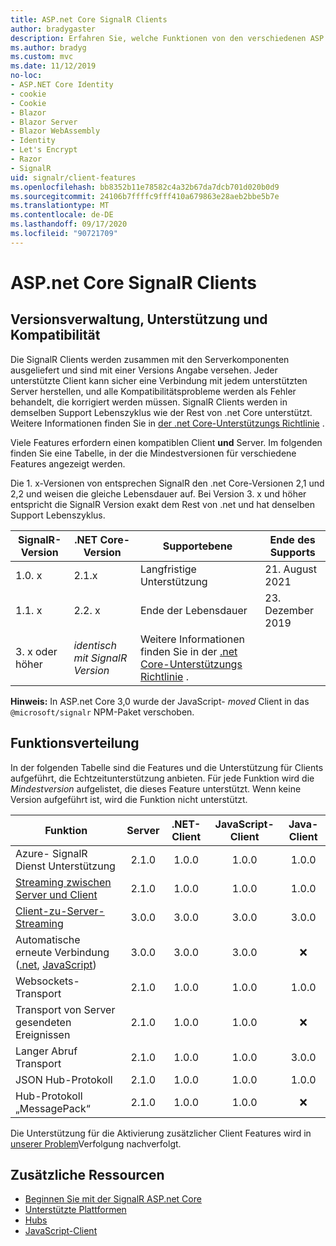 ```yaml
---
title: ASP.net Core SignalR Clients
author: bradygaster
description: Erfahren Sie, welche Funktionen von den verschiedenen ASP.net Core Clients unterstützt werden SignalR .
ms.author: bradyg
ms.custom: mvc
ms.date: 11/12/2019
no-loc:
- ASP.NET Core Identity
- cookie
- Cookie
- Blazor
- Blazor Server
- Blazor WebAssembly
- Identity
- Let's Encrypt
- Razor
- SignalR
uid: signalr/client-features
ms.openlocfilehash: bb8352b11e78582c4a32b67da7dcb701d020b0d9
ms.sourcegitcommit: 24106b7ffffc9fff410a679863e28aeb2bbe5b7e
ms.translationtype: MT
ms.contentlocale: de-DE
ms.lasthandoff: 09/17/2020
ms.locfileid: "90721709"
---
```

# <a name="aspnet-core-no-locsignalr-clients"></a>ASP.net Core SignalR Clients

## <a name="versioning-support-and-compatibility"></a>Versionsverwaltung, Unterstützung und Kompatibilität

Die SignalR Clients werden zusammen mit den Serverkomponenten ausgeliefert und sind mit einer Versions Angabe versehen. Jeder unterstützte Client kann sicher eine Verbindung mit jedem unterstützten Server herstellen, und alle Kompatibilitätsprobleme werden als Fehler behandelt, die korrigiert werden müssen. SignalR Clients werden in demselben Support Lebenszyklus wie der Rest von .net Core unterstützt. Weitere Informationen finden Sie in [der .net Core-Unterstützungs Richtlinie](https://dotnet.microsoft.com/platform/support/policy/dotnet-core) .

Viele Features erfordern einen kompatiblen Client **und** Server. Im folgenden finden Sie eine Tabelle, in der die Mindestversionen für verschiedene Features angezeigt werden.

Die 1. x-Versionen von entsprechen SignalR den .net Core-Versionen 2,1 und 2,2 und weisen die gleiche Lebensdauer auf. Bei Version 3. x und höher entspricht die SignalR Version exakt dem Rest von .net und hat denselben Support Lebenszyklus.

| SignalR-Version | .NET Core-Version | Supportebene | Ende des Supports |
| - | - | - | - |
| 1.0. x | 2.1.x | Langfristige Unterstützung | 21. August 2021 |
| 1.1. x | 2.2. x | Ende der Lebensdauer | 23. Dezember 2019 |
| 3. x oder höher | *identisch mit SignalR Version* | Weitere Informationen finden Sie in der [.net Core-Unterstützungs Richtlinie](https://dotnet.microsoft.com/platform/support/policy/dotnet-core) . |

**Hinweis:** In ASP.net Core 3,0 wurde der JavaScript- *moved* Client in das `@microsoft/signalr` NPM-Paket verschoben.

## <a name="feature-distribution"></a>Funktionsverteilung

In der folgenden Tabelle sind die Features und die Unterstützung für Clients aufgeführt, die Echtzeitunterstützung anbieten. Für jede Funktion wird die *Mindestversion* aufgelistet, die dieses Feature unterstützt. Wenn keine Version aufgeführt ist, wird die Funktion nicht unterstützt.

| Funktion | Server | .NET-Client | JavaScript-Client | Java-Client |
| ---- | :-: | :-: | :-: | :-: |
| Azure- SignalR Dienst Unterstützung |2.1.0|1.0.0|1.0.0|1.0.0|
| [Streaming zwischen Server und Client](xref:signalr/streaming)          |2.1.0|1.0.0|1.0.0|1.0.0|
| [Client-zu-Server-Streaming](xref:signalr/streaming)          |3.0.0|3.0.0|3.0.0|3.0.0|
| Automatische erneute Verbindung ([.net](./dotnet-client.md?tabs=visual-studio&view=aspnetcore-3.0#handle-lost-connection), [JavaScript](./javascript-client.md?view=aspnetcore-3.0#reconnect-clients))          |3.0.0|3.0.0|3.0.0|❌|
| Websockets-Transport |2.1.0|1.0.0|1.0.0|1.0.0|
| Transport von Server gesendeten Ereignissen |2.1.0|1.0.0|1.0.0|❌|
| Langer Abruf Transport |2.1.0|1.0.0|1.0.0|3.0.0|
| JSON Hub-Protokoll |2.1.0|1.0.0|1.0.0|1.0.0|
| Hub-Protokoll „MessagePack“ |2.1.0|1.0.0|1.0.0|❌|

Die Unterstützung für die Aktivierung zusätzlicher Client Features wird in [unserer Problem](https://github.com/dotnet/AspNetCore/issues)Verfolgung nachverfolgt.

## <a name="additional-resources"></a>Zusätzliche Ressourcen

* [Beginnen Sie mit der SignalR ASP.net Core](xref:tutorials/signalr)
* [Unterstützte Plattformen](xref:signalr/supported-platforms)
* [Hubs](xref:signalr/hubs)
* [JavaScript-Client](xref:signalr/javascript-client)
